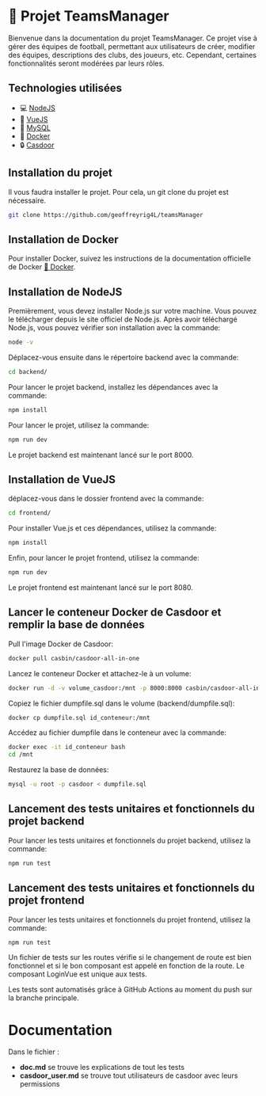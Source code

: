 # :rocket: Projet TeamsManager

Bienvenue dans la documentation du projet TeamsManager. Ce projet vise à gérer des équipes de football, permettant aux utilisateurs de créer, modifier des équipes, descriptions des clubs, des joueurs, etc. Cependant, certaines fonctionnalités seront modérées par leurs rôles.

## Technologies utilisées

- :computer: [NodeJS](https://nodejs.org/en/)
- :art: [VueJS](https://vuejs.org/)
- :file_folder: [MySQL](https://www.mysql.com/fr/)
- :whale: [Docker](https://www.docker.com/)
- :lock: [Casdoor](https://casdoor.org/)

## Installation du projet

Il vous faudra installer le projet. Pour cela, un git clone du projet est nécessaire.

```bash
git clone https://github.com/geoffreyrig4L/teamsManager
```

## Installation de Docker

Pour installer Docker, suivez les instructions de la documentation officielle de Docker [:whale: Docker](https://docs.docker.com/get-docker/).

## Installation de NodeJS

Premièrement, vous devez installer Node.js sur votre machine. Vous pouvez le télécharger depuis le site officiel de Node.js. Après avoir téléchargé Node.js, vous pouvez vérifier son installation avec la commande:

```bash
node -v
```

Déplacez-vous ensuite dans le répertoire backend avec la commande:

```bash
cd backend/
```

Pour lancer le projet backend, installez les dépendances avec la commande:

```bash
npm install
```

Pour lancer le projet, utilisez la commande:

```bash
npm run dev
```

Le projet backend est maintenant lancé sur le port 8000.

## Installation de VueJS

déplacez-vous dans le dossier frontend avec la commande:

```bash
cd frontend/
```

Pour installer Vue.js et ces dépendances, utilisez la commande:

```bash
npm install
```

Enfin, pour lancer le projet frontend, utilisez la commande:

```bash
npm run dev
```

Le projet frontend est maintenant lancé sur le port 8080.

## Lancer le conteneur Docker de Casdoor et remplir la base de données

Pull l'image Docker de Casdoor:

```bash
docker pull casbin/casdoor-all-in-one
```

Lancez le conteneur Docker et attachez-le à un volume:

```bash
docker run -d -v volume_casdoor:/mnt -p 8000:8000 casbin/casdoor-all-in-one
```

Copiez le fichier dumpfile.sql dans le volume (backend/dumpfile.sql):

```bash
docker cp dumpfile.sql id_conteneur:/mnt
```

Accédez au fichier dumpfile dans le conteneur avec la commande:

```bash
docker exec -it id_conteneur bash
cd /mnt
```

Restaurez la base de données:

```bash
mysql -u root -p casdoor < dumpfile.sql
```

## Lancement des tests unitaires et fonctionnels du projet backend

Pour lancer les tests unitaires et fonctionnels du projet backend, utilisez la commande:

```bash
npm run test
```

## Lancement des tests unitaires et fonctionnels du projet frontend

Pour lancer les tests unitaires et fonctionnels du projet frontend, utilisez la commande:

```bash
npm run test
```

Un fichier de tests sur les routes vérifie si le changement de route est bien fonctionnel et si le bon composant est appelé en fonction de la route.
Le composant LoginVue est unique aux tests.

Les tests sont automatisés grâce à GitHub Actions au moment du push sur la branche principale.

# Documentation

Dans le fichier :

- **doc.md** se trouve les explications de tout les tests
- **casdoor_user.md** se trouve tout utilisateurs de casdoor avec leurs permissions
